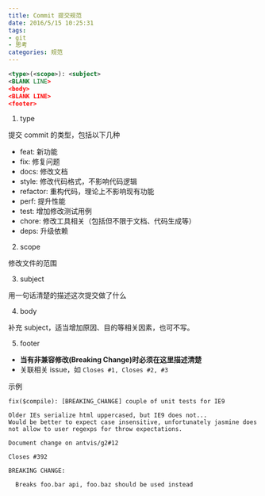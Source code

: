 ```yaml
---
title: Commit 提交规范
date: 2016/5/15 10:25:31
tags:
- git
- 思考
categories: 规范
---
```


```xml
<type>(<scope>): <subject>
<BLANK LINE>
<body>
<BLANK LINE>
<footer>
```

1. type

提交 commit 的类型，包括以下几种

- feat: 新功能
- fix: 修复问题
- docs: 修改文档
- style: 修改代码格式，不影响代码逻辑
- refactor: 重构代码，理论上不影响现有功能
- perf: 提升性能
- test: 增加修改测试用例
- chore: 修改工具相关（包括但不限于文档、代码生成等）
- deps: 升级依赖

2. scope

修改文件的范围

3. subject

用一句话清楚的描述这次提交做了什么

4. body

补充 subject，适当增加原因、目的等相关因素，也可不写。

5. footer

- **当有非兼容修改(Breaking Change)时必须在这里描述清楚**
- 关联相关 issue，如 `Closes #1, Closes #2, #3`

示例

```
fix($compile): [BREAKING_CHANGE] couple of unit tests for IE9

Older IEs serialize html uppercased, but IE9 does not...
Would be better to expect case insensitive, unfortunately jasmine does
not allow to user regexps for throw expectations.

Document change on antvis/g2#12

Closes #392

BREAKING CHANGE:

  Breaks foo.bar api, foo.baz should be used instead
```
